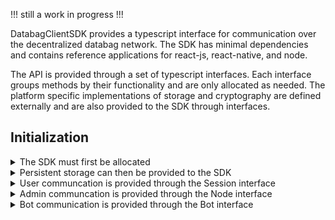 !!! still a work in progress !!!

DatabagClientSDK provides a typescript interface for communication over the decentralized databag network. The SDK has minimal dependencies and contains reference applications for react-js, react-native, and node.

The API is provided through a set of typescript interfaces. Each interface groups methods by their functionality and are only allocated as needed. The platform specific implementations of storage and cryptography are defined externally and are also provided to the SDK through interfaces.

## Initialization

<details>
  <summary>The SDK must first be allocated</summary><br>

The crypto and log params are provided by implementing the [Crypto](https://github.com/balzack/databag/blob/sdk/app/sdk/src/crypto.ts) and [Logging](https://github.com/balzack/databag/blob/sdk/app/sdk/src/logging.ts) interface respectively. 
  
```DatabacgClientSDK(crypto?: Crypto, log?: Logging)```
</details>

<details>
  <summary>Persistent storage can then be provided to the SDK</summary><br>
  
Mobile apps typically use the offline store where most of the relational data is saved. The sql param is provided by implementing the [SqlStore](https://github.com/balzack/databag/blob/sdk/app/sdk/src/store.ts) interface.

```initOfflineStore(sql: SqlStore): Promise<Session | null>```

Browser apps typically the online store where minimal session data is saved. The web param is provided by implementing the [WebStore](https://github.com/balzack/databag/blob/sdk/app/sdk/src/store.ts) interface.

```initOnlineStore(web: WebStore): Promise<Session | null>```
</details>

<details>
  <summary>User communcation is provided through the Session interface</summary><br>

Login provides a Session through an account login

```login(handle: string, password: string, node: string, secure: boolean, mfaCode: string | null, params: SessionParams): Promise<Session>```

Access provides a Session through token access to an account when password is forgotten

```access(node: string, secure: boolean, token: string, params: SessionParams): Promise<Session>```

Create provides a Session to a newly created account

```create(handle: string, password: string, node: string, secure: boolean, token: string | null, params: SessionParams): Promise<Session>```

Available returns the number of accounts that can be publically created

```available(node: string, secure: boolean): Promise<number>```

Username returns whether the username is available for account creation

```username(name: string, token: string, node: string, secure: boolean): Promise<boolean>```

Logout releases the Session interface

```logout(session: Session, all: boolean): Promise<void>```
</details>

<details>
  <summary>Admin communcation is provided through the Node interface</summary><br>

Configure allocates the Node interface for the server

```configure(node: string, secure: boolean, token: string, mfaCode: string | null): Promise<Node>```
</details>

<details>
  <summary>Bot communication is provided through the Bot interface</summary><br>

Automate allocates the Bot interface for ia specific communication channel

```automate(node: string, secure: boolean, token: string): Promise<Bot>```
</details>

